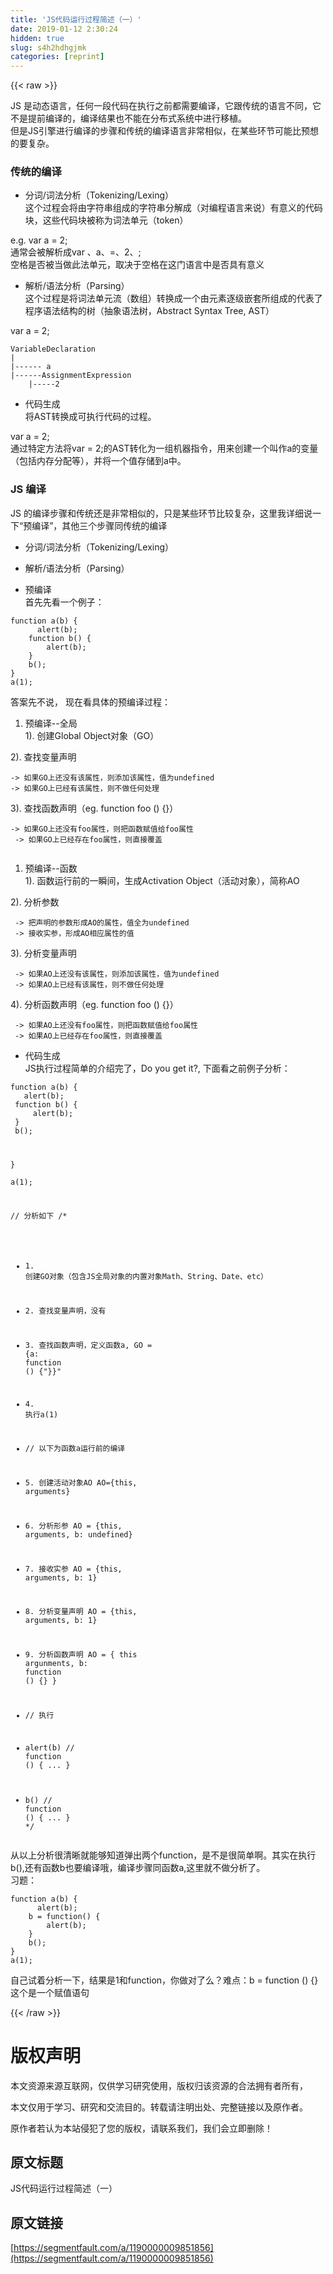 ```yaml
---
title: 'JS代码运行过程简述（一）' 
date: 2019-01-12 2:30:24
hidden: true
slug: s4h2hdhgjmk
categories: [reprint]
---
```


{{< raw >}}

                    
<p>JS 是动态语言，任何一段代码在执行之前都需要编译，它跟传统的语言不同，它不是提前编译的，编译结果也不能在分布式系统中进行移植。  <br>但是JS引擎进行编译的步骤和传统的编译语言非常相似，在某些环节可能比预想的要复杂。</p>
<h3 id="articleHeader0">传统的编译</h3>
<ul><li><p>分词/词法分析（Tokenizing/Lexing）  <br>这个过程会将由字符串组成的字符串分解成（对编程语言来说）有意义的代码块，这些代码块被称为词法单元（token）</p></li></ul>
<p>e.g. var a = 2;  <br>通常会被解析成var 、a、=、2、;  <br>空格是否被当做此法单元，取决于空格在这门语言中是否具有意义</p>
<ul><li><p>解析/语法分析（Parsing）  <br>  这个过程是将词法单元流（数组）转换成一个由元素逐级嵌套所组成的代表了程序语法结构的树（抽象语法树，Abstract Syntax Tree, AST）</p></li></ul>
<p>var a = 2;</p>
<div class="widget-codetool" style="display:none;">
      <div class="widget-codetool--inner">
      <span class="selectCode code-tool" data-toggle="tooltip" data-placement="top" title="" data-original-title="全选"></span>
      <span type="button" class="copyCode code-tool" data-toggle="tooltip" data-placement="top" data-clipboard-text="VariableDeclaration
|
|------ a
|------AssignmentExpression
    |-----2" title="" data-original-title="复制"></span>
      <span type="button" class="saveToNote code-tool" data-toggle="tooltip" data-placement="top" title="" data-original-title="放进笔记"></span>
      </div>
      </div><pre class="hljs 1c"><code>VariableDeclaration
<span class="hljs-string">|</span>
<span class="hljs-string">|------ a</span>
<span class="hljs-string">|------AssignmentExpression</span>
    <span class="hljs-string">|-----2</span></code></pre>
<ul><li><p>代码生成  <br>  将AST转换成可执行代码的过程。</p></li></ul>
<p>var a = 2;  <br>  通过特定方法将var = 2;的AST转化为一组机器指令，用来创建一个叫作a的变量（包括内存分配等），并将一个值存储到a中。</p>
<h3 id="articleHeader1">JS 编译</h3>
<p>JS 的编译步骤和传统还是非常相似的，只是某些环节比较复杂，这里我详细说一下“预编译”，其他三个步骤同传统的编译</p>
<ul>
<li><p>分词/词法分析（Tokenizing/Lexing）</p></li>
<li><p>解析/语法分析（Parsing）</p></li>
<li><p>预编译  <br>首先先看一个例子：</p></li>
</ul>
<div class="widget-codetool" style="display:none;">
      <div class="widget-codetool--inner">
      <span class="selectCode code-tool" data-toggle="tooltip" data-placement="top" title="" data-original-title="全选"></span>
      <span type="button" class="copyCode code-tool" data-toggle="tooltip" data-placement="top" data-clipboard-text="function a(b) {    
      alert(b); 
    function b() {            
        alert(b);       
    }        
    b();    
}    
a(1);
" title="" data-original-title="复制"></span>
      <span type="button" class="saveToNote code-tool" data-toggle="tooltip" data-placement="top" title="" data-original-title="放进笔记"></span>
      </div>
      </div><pre class="hljs actionscript"><code><span class="hljs-function"><span class="hljs-keyword">function</span> <span class="hljs-title">a</span><span class="hljs-params">(b)</span> </span>{    
      alert(b); 
    <span class="hljs-function"><span class="hljs-keyword">function</span> <span class="hljs-title">b</span><span class="hljs-params">()</span> </span>{            
        alert(b);       
    }        
    b();    
}    
a(<span class="hljs-number">1</span>);
</code></pre>
<p>答案先不说， 现在看具体的预编译过程：</p>
<ol><li><p>预编译--全局  <br>  1). 创建Global Object对象（GO）</p></li></ol>
<p>2). 查找变量声明</p>
<div class="widget-codetool" style="display:none;">
      <div class="widget-codetool--inner">
      <span class="selectCode code-tool" data-toggle="tooltip" data-placement="top" title="" data-original-title="全选"></span>
      <span type="button" class="copyCode code-tool" data-toggle="tooltip" data-placement="top" data-clipboard-text="-> 如果GO上还没有该属性，则添加该属性，值为undefined  
-> 如果GO上已经有该属性，则不做任何处理 
" title="" data-original-title="复制"></span>
      <span type="button" class="saveToNote code-tool" data-toggle="tooltip" data-placement="top" title="" data-original-title="放进笔记"></span>
      </div>
      </div><pre class="hljs haml"><code>-<span class="ruby">&gt; 如果GO上还没有该属性，则添加该属性，值为undefined  
</span>-<span class="ruby">&gt; 如果GO上已经有该属性，则不做任何处理 
</span></code></pre>
<p>3). 查找函数声明（eg. function foo () {}）</p>
<div class="widget-codetool" style="display:none;">
      <div class="widget-codetool--inner">
      <span class="selectCode code-tool" data-toggle="tooltip" data-placement="top" title="" data-original-title="全选"></span>
      <span type="button" class="copyCode code-tool" data-toggle="tooltip" data-placement="top" data-clipboard-text="-> 如果GO上还没有foo属性，则把函数赋值给foo属性  
 -> 如果GO上已经存在foo属性，则直接覆盖
 " title="" data-original-title="复制"></span>
      <span type="button" class="saveToNote code-tool" data-toggle="tooltip" data-placement="top" title="" data-original-title="放进笔记"></span>
      </div>
      </div><pre class="hljs haml"><code>-<span class="ruby">&gt; 如果GO上还没有foo属性，则把函数赋值给foo属性  
</span> -<span class="ruby">&gt; 如果GO上已经存在foo属性，则直接覆盖
</span> </code></pre>
<ol><li><p>预编译--函数  <br>  1). 函数运行前的一瞬间，生成Activation Object（活动对象），简称AO</p></li></ol>
<p>2). 分析参数</p>
<div class="widget-codetool" style="display:none;">
      <div class="widget-codetool--inner">
      <span class="selectCode code-tool" data-toggle="tooltip" data-placement="top" title="" data-original-title="全选"></span>
      <span type="button" class="copyCode code-tool" data-toggle="tooltip" data-placement="top" data-clipboard-text=" -> 把声明的参数形成AO的属性，值全为undefined  
 -> 接收实参，形成AO相应属性的值  " title="" data-original-title="复制"></span>
      <span type="button" class="saveToNote code-tool" data-toggle="tooltip" data-placement="top" title="" data-original-title="放进笔记"></span>
      </div>
      </div><pre class="hljs haml"><code> -<span class="ruby">&gt; 把声明的参数形成AO的属性，值全为undefined  
</span> -<span class="ruby">&gt; 接收实参，形成AO相应属性的值  </span></code></pre>
<p>3). 分析变量声明</p>
<div class="widget-codetool" style="display:none;">
      <div class="widget-codetool--inner">
      <span class="selectCode code-tool" data-toggle="tooltip" data-placement="top" title="" data-original-title="全选"></span>
      <span type="button" class="copyCode code-tool" data-toggle="tooltip" data-placement="top" data-clipboard-text=" -> 如果AO上还没有该属性，则添加该属性，值为undefined  
 -> 如果AO上已经有该属性，则不做任何处理  " title="" data-original-title="复制"></span>
      <span type="button" class="saveToNote code-tool" data-toggle="tooltip" data-placement="top" title="" data-original-title="放进笔记"></span>
      </div>
      </div><pre class="hljs haml"><code> -<span class="ruby">&gt; 如果AO上还没有该属性，则添加该属性，值为undefined  
</span> -<span class="ruby">&gt; 如果AO上已经有该属性，则不做任何处理  </span></code></pre>
<p>4). 分析函数声明（eg. function foo () {}）</p>
<div class="widget-codetool" style="display:none;">
      <div class="widget-codetool--inner">
      <span class="selectCode code-tool" data-toggle="tooltip" data-placement="top" title="" data-original-title="全选"></span>
      <span type="button" class="copyCode code-tool" data-toggle="tooltip" data-placement="top" data-clipboard-text=" -> 如果AO上还没有foo属性，则把函数赋值给foo属性  
 -> 如果AO上已经存在foo属性，则直接覆盖
" title="" data-original-title="复制"></span>
      <span type="button" class="saveToNote code-tool" data-toggle="tooltip" data-placement="top" title="" data-original-title="放进笔记"></span>
      </div>
      </div><pre class="hljs haml"><code> -<span class="ruby">&gt; 如果AO上还没有foo属性，则把函数赋值给foo属性  
</span> -<span class="ruby">&gt; 如果AO上已经存在foo属性，则直接覆盖
</span></code></pre>
<ul><li><p>代码生成  <br>JS执行过程简单的介绍完了，Do you get it?, 下面看之前例子分析：</p></li></ul>
<div class="widget-codetool" style="display:none;">
      <div class="widget-codetool--inner">
      <span class="selectCode code-tool" data-toggle="tooltip" data-placement="top" title="" data-original-title="全选"></span>
      <span type="button" class="copyCode code-tool" data-toggle="tooltip" data-placement="top" data-clipboard-text="function a(b) {    
      alert(b); 
    function b() {            
        alert(b);       
    }        
    b();    
}    
a(1);


// 分析如下
/*
 * 1. 创建GO对象（包含JS全局对象的内置对象Math、String、Date、etc）
 * 2. 查找变量声明，没有
 * 3. 查找函数声明，定义函数a, GO = {a: function () {"}}"
 * 4. 执行a(1)
 * // 以下为函数a运行前的编译
 * 5. 创建活动对象AO  AO={this, arguments}
 * 6. 分析形参 AO = {this, arguments, b: undefined}
 * 7. 接收实参 AO = {this, arguments, b: 1}
 * 8. 分析变量声明 AO = {this, arguments, b: 1}
 * 9. 分析函数声明 
     AO = {
         this
         argunments,
         b: function () {}
     }
 
 * // 执行
 * alert(b)  // function () { ... }
 * b()   // function () { ... }
 */" title="" data-original-title="复制"></span>
      <span type="button" class="saveToNote code-tool" data-toggle="tooltip" data-placement="top" title="" data-original-title="放进笔记"></span>
      </div>
      </div><pre class="hljs lua"><code><span class="hljs-function"><span class="hljs-keyword">function</span> <span class="hljs-title">a</span><span class="hljs-params">(b)</span></span> {    
      alert(b); 
    <span class="hljs-function"><span class="hljs-keyword">function</span> <span class="hljs-title">b</span><span class="hljs-params">()</span></span> {            
        alert(b);       
    }        
    b();    
}    
a(<span class="hljs-number">1</span>);


// 分析如下
/*
 * <span class="hljs-number">1.</span> 创建GO对象（包含JS全局对象的内置对象Math、String、Date、etc）
 * <span class="hljs-number">2.</span> 查找变量声明，没有
 * <span class="hljs-number">3.</span> 查找函数声明，定义函数a, GO = {a: <span class="hljs-function"><span class="hljs-keyword">function</span> <span class="hljs-params">()</span></span> {"}}"
 * <span class="hljs-number">4.</span> 执行a(<span class="hljs-number">1</span>)
 * // 以下为函数a运行前的编译
 * <span class="hljs-number">5.</span> 创建活动对象AO  AO={this, arguments}
 * <span class="hljs-number">6.</span> 分析形参 AO = {this, arguments, b: undefined}
 * <span class="hljs-number">7.</span> 接收实参 AO = {this, arguments, b: <span class="hljs-number">1</span>}
 * <span class="hljs-number">8.</span> 分析变量声明 AO = {this, arguments, b: <span class="hljs-number">1</span>}
 * <span class="hljs-number">9.</span> 分析函数声明 
     AO = {
         this
         argunments,
         b: <span class="hljs-function"><span class="hljs-keyword">function</span> <span class="hljs-params">()</span></span> {}
     }
 
 * // 执行
 * alert(b)  // <span class="hljs-function"><span class="hljs-keyword">function</span> <span class="hljs-params">()</span></span> { ... }
 * b()   // <span class="hljs-function"><span class="hljs-keyword">function</span> <span class="hljs-params">()</span></span> { ... }
 */</code></pre>
<p>从以上分析很清晰就能够知道弹出两个function，是不是很简单啊。其实在执行b(),还有函数b也要编译哦，编译步骤同函数a,这里就不做分析了。<br>习题：</p>
<div class="widget-codetool" style="display:none;">
      <div class="widget-codetool--inner">
      <span class="selectCode code-tool" data-toggle="tooltip" data-placement="top" title="" data-original-title="全选"></span>
      <span type="button" class="copyCode code-tool" data-toggle="tooltip" data-placement="top" data-clipboard-text="function a(b) {    
      alert(b); 
    b = function() {            
        alert(b);       
    }        
    b();    
}    
a(1);
" title="" data-original-title="复制"></span>
      <span type="button" class="saveToNote code-tool" data-toggle="tooltip" data-placement="top" title="" data-original-title="放进笔记"></span>
      </div>
      </div><pre class="hljs actionscript"><code><span class="hljs-function"><span class="hljs-keyword">function</span> <span class="hljs-title">a</span><span class="hljs-params">(b)</span> </span>{    
      alert(b); 
    b = <span class="hljs-function"><span class="hljs-keyword">function</span><span class="hljs-params">()</span> </span>{            
        alert(b);       
    }        
    b();    
}    
a(<span class="hljs-number">1</span>);
</code></pre>
<p>自己试着分析一下，结果是1和function，你做对了么？难点：b = function () {}这个是一个赋值语句</p>

                
{{< /raw >}}

# 版权声明
本文资源来源互联网，仅供学习研究使用，版权归该资源的合法拥有者所有，

本文仅用于学习、研究和交流目的。转载请注明出处、完整链接以及原作者。

原作者若认为本站侵犯了您的版权，请联系我们，我们会立即删除！

## 原文标题
JS代码运行过程简述（一）

## 原文链接
[https://segmentfault.com/a/1190000009851856](https://segmentfault.com/a/1190000009851856)

